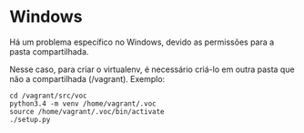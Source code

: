 # Windows

Há um problema específico no Windows, devido as permissões para a pasta compartilhada.

Nesse caso, para criar o virtualenv, é necessário criá-lo em outra pasta que não a compartilhada (/vagrant). Exemplo:

```shell
cd /vagrant/src/voc
python3.4 -m venv /home/vagrant/.voc
source /home/vagrant/.voc/bin/activate
./setup.py

```